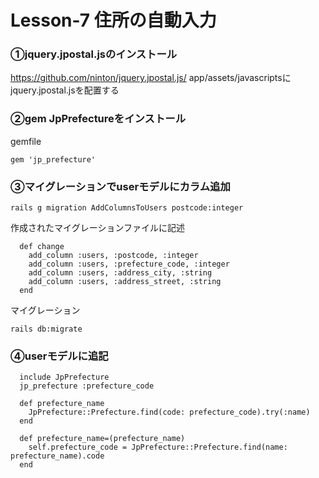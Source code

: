 # Lesson-7 住所の自動入力

### ①jquery.jpostal.jsのインストール
https://github.com/ninton/jquery.jpostal.js/
app/assets/javascriptsにjquery.jpostal.jsを配置する

### ②gem JpPrefectureをインストール
gemfile
```
gem 'jp_prefecture'
```
### ③マイグレーションでuserモデルにカラム追加
```
rails g migration AddColumnsToUsers postcode:integer
```
作成されたマイグレーションファイルに記述
```
  def change
    add_column :users, :postcode, :integer
    add_column :users, :prefecture_code, :integer
    add_column :users, :address_city, :string
    add_column :users, :address_street, :string
  end
```
マイグレーション
```
rails db:migrate
```

### ④userモデルに追記
```
  include JpPrefecture
  jp_prefecture :prefecture_code
  
  def prefecture_name
    JpPrefecture::Prefecture.find(code: prefecture_code).try(:name)
  end
  
  def prefecture_name=(prefecture_name)
    self.prefecture_code = JpPrefecture::Prefecture.find(name: prefecture_name).code
  end
```